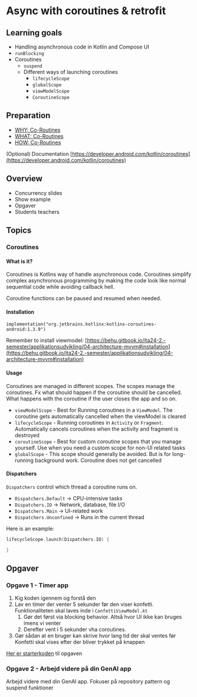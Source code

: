 # Async with coroutines & retrofit



## Learning goals

- Handling asynchronous code in Kotlin and Compose UI
- `runBlocking`
- Coroutines
  - `suspend`
  - Different ways of launching coroutines
    - `lifecycleScope`
    - `globalScope`
    - `viewModelScope`
    - `CoroutineScope`



## Preparation

- [WHY: Co-Routines](https://youtu.be/ne6CD1ZhAI0?si=0WWltvIn1skCfkV9)
- [WHAT: Co-Routines](https://youtu.be/ShNhJ3wMpvQ?si=cXQfE2A6wYuoxt2v)
- [HOW: Co-Routines](https://youtu.be/kvfpuzSwVZ8?si=6khS1C1za8mts_a3)

(Optional) Documentation
[https://developer.android.com/kotlin/coroutines](https://developer.android.com/kotlin/coroutines)



## Overview

- Concurrency slides
- Show example
- Opgaver
- Students teachers



## Topics



### Coroutines

#### What is it?

Coroutines is Kotlins way of handle asynchronous code. Coroutines simplify complex asynchronous programming by making the code look like normal sequential code while avoiding callback hell.

Coroutine functions can be paused and resumed when needed.



#### Installation

```
implementation("org.jetbrains.kotlinx:kotlinx-coroutines-android:1.3.9")
```

Remember to install viewmodel: [https://behu.gitbook.io/ita24-2.-semester/applikationsudvikling/04-architecture-mvvm#installation](https://behu.gitbook.io/ita24-2.-semester/applikationsudvikling/04-architecture-mvvm#installation)



#### Usage

Coroutines are managed in different scopes. The scopes manage the coroutines. Fx what should happen if the coroutine should be cancelled. What happens with the coroutine if the user closes the app and so on.

- `viewModelScope` - Best for Running coroutines in a `ViewModel`. The coroutine gets automatically cancelled when the viewModel is cleared
- `lifecycleScope` - Running coroutines in `Activity` or `Fragment`. Automatically cancels coroutines when the activity and fragment is destroyed
- `coroutineScope` - Best for custom coroutine scopes that you manage yourself.  Use when you need a custom scope for non-UI related tasks
- `globalScope` - This scope should generally be avoided. But is for long-running background work. Coroutine does not get cancelled



#### Dispatchers

 `Dispatchers` control which thread a coroutine runs on.

- `Dispatchers.Default` → CPU-intensive tasks
- `Dispatchers.IO` → Network, database, file I/O
- `Dispatchers.Main` → UI-related work
- `Dispatchers.Unconfined` → Runs in the current thread



Here is an example:

```kotlin
lifecycleScope.launch(Dispatchers.IO) {

}
```



## Opgaver

<!--

### Opgave 1 - Procrastination App

Brug starterkoden nedenfor og implementer følgende i koden:

1. **Blocking Delay:** Implementer en function ved brug af `runBlocking`, som venter 5 sekunder, før den viser en reminder.
2. **Non-Blocking Delay:** Implementer en function ved brug af `lifecycleScope.launch` and `delay()`, som venter 5 sekunder, før den viser en reminder.
3. **User Input:** Gør sådan at en bruger kan skrive, hvor lang tid der skal ventes, før en reminder skal vises.
4. (Optional) Få appen til at tjekke om en task er blevet skrevet ned før den procrastinater. Er der ikke skrevet nogen task, så skal der vises en besked i 3 sekunder, som fortæller at denne ikke kan procrastinate uden en task er blevet skrevet ned.

Kopier denne starterkode ind i jeres `MainActivity.kt`:

```kotlin
package com.example.coroutines_exercise // Udskift med jeres egen package path
  
import android.os.Bundle  
import androidx.activity.ComponentActivity  
import androidx.activity.compose.setContent  
import androidx.activity.enableEdgeToEdge  
import androidx.compose.foundation.layout.Arrangement  
import androidx.compose.foundation.layout.fillMaxSize  
import androidx.compose.foundation.layout.padding  
import androidx.compose.material3.Scaffold  
import androidx.compose.material3.Text  
import androidx.compose.runtime.Composable  
import androidx.compose.ui.Modifier  
import androidx.compose.ui.tooling.preview.Preview  
import com.example.coroutines_exercise.ui.theme.CoroutinesexerciseTheme  
import androidx.compose.foundation.layout.Column  
import androidx.compose.material3.Button  
import androidx.compose.material3.MaterialTheme  
import androidx.compose.material3.Surface  
import androidx.compose.material3.TextField  
import androidx.compose.runtime.getValue  
import androidx.compose.runtime.mutableStateOf  
import androidx.compose.runtime.remember  
import androidx.compose.runtime.setValue  
import androidx.compose.ui.Alignment  
import androidx.compose.ui.unit.dp  
import androidx.lifecycle.ViewModel  
import androidx.lifecycle.viewmodel.compose.viewModel  
import kotlin.random.Random  
  
class MainActivity : ComponentActivity() {  
    override fun onCreate(savedInstanceState: Bundle?) {  
        super.onCreate(savedInstanceState)  
        enableEdgeToEdge()  
        setContent {  
            CoroutinesexerciseTheme {  
                ProcrastinationScreen()  
            }  
        }    }  
}  
  
@Composable  
fun ProcrastinationScreen() {  
    val viewModel: ProcrastinationViewModel = viewModel()  
  
    Column(  
        modifier = Modifier  
            .fillMaxSize()  
            .padding(16.dp)  
            .padding(bottom = 100.dp),  
        horizontalAlignment = Alignment.CenterHorizontally,  
        verticalArrangement = Arrangement.Center  
    ) {  
        TextField(  
            value = viewModel.task,  
            onValueChange = {  
                viewModel.updateTask(it)
            },  
            label = { Text("Task that needs to be done") },  
            modifier = Modifier.padding(bottom = 16.dp)  
        )  
  
        Button(onClick = {  
            viewModel.showMessage()  
        }) {  
            Text("Procrastinate!")  
        }  
  
        // Reminder  
        if (viewModel.message.isNotEmpty()) {  
            Text(  
                text = viewModel.message,  
                modifier = Modifier.padding(top = 16.dp)  
            )  
        }  
    }  
}  
  
class ProcrastinationViewModel : ViewModel() {  
    private var _message by mutableStateOf("")  
    val message: String get() = _message  
  
    private var _task by mutableStateOf("")  
    val task: String get() = _task  
  
    fun updateTask(newTask: String) {  
        _task = newTask  
    }  
  
    fun showMessage() {  
        _message = getRandomMessage()  
    }  
  
    private fun getRandomMessage(): String {  
        val messageOptions = listOf(  
            "Hey! Remember that '[Task]' you were supposed to be doing? Yeah, time's up (sort of). Maybe just...one more cat video?",  
            "Procrastination successful! You've successfully avoided '[Task]' for a few moments. High five! Now, maybe consider actually doing it?",  
            "The universe has spoken. It says: '[Task]'. Just kidding... mostly. But seriously, maybe?",  
            "Congratulations! You've unlocked the 'Few Moments Procrastination Achievement' for '[Task]'. What's next? Level 2?",  
            "Psst... it's been a few moments. '[Task]' is still waiting for you. Don't make it sad." )  
        val randomIndex = Random.nextInt(messageOptions.size)  
        return messageOptions[randomIndex].replace("[Task]", _task)  
    }  
}  

@Preview(showBackground = true)  
@Composable  
fun ProcrastinationScreenPreview() {  
    ProcrastinationScreen()  
}
```

-->



### Opgave 1 - Timer app

1. Kig koden igennem og forstå den
2. Lav en timer der venter 5 sekunder før den viser konfetti. Funktionaliteten skal laves inde i `ConfettiViewModel.kt`
   1. Gør det først via blocking behavior. Altså hvor UI ikke kan bruges imens vi venter 
   2. Derefter vent i 5 sekunder vha coroutines. 
3. Gør sådan at en bruger kan skrive hvor lang tid der skal ventes før Konfetti skal vises efter der bliver trykket på knappen



[Her er starterkoden](https://github.com/behu-kea/konfetti-android) til opgaven



### Opgave 2 - Arbejd videre på din GenAI app

Arbejd videre med din GenAI app. Fokuser på repository pattern og suspend funktioner



<!--

Solution

```
package com.example.confetti_timer

import androidx.compose.runtime.getValue
import androidx.compose.runtime.mutableStateOf
import androidx.compose.runtime.remember
import androidx.compose.runtime.setValue
import androidx.lifecycle.ViewModel
import androidx.lifecycle.viewModelScope
import androidx.lifecycle.viewmodel.compose.viewModel
import kotlinx.coroutines.coroutineScope
import kotlinx.coroutines.delay
import kotlinx.coroutines.launch
import kotlinx.coroutines.runBlocking

class ConfettiViewModel: ViewModel() {
    var confettiKey by mutableStateOf(0)
    var timeToWait by mutableStateOf(0)

    fun onButtonClicked() {
//        runBlocking {
//            delay(timeToWait.toLong() * 1000)
//            // Trigger the confetti by incrementing the key
//            confettiKey++
//        }
//
//        viewModelScope.launch {
//            delay(timeToWait.toLong() * 1000) // Non-blocking delay
//            confettiKey++
//        }
    }

    fun onTimeChanged(newTime: String) {
        if(newTime.isNotEmpty()) timeToWait = newTime.toInt()
    }
}
```



Mainactivity

```

class MainActivity : ComponentActivity() {
    override fun onCreate(savedInstanceState: Bundle?) {
        super.onCreate(savedInstanceState)
        enableEdgeToEdge()
        lifecycleScope.launch(Dispatchers.IO) {

        }

        setContent {
            val confettiViewModel = viewModel<ConfettiViewModel>()

            ConfettitimerTheme {
                ConfettiApp(
                    confettiViewModel.confettiKey,
                    confettiViewModel.timeToWait,
                    confettiViewModel::onButtonClicked,
                    confettiViewModel::onTimeChanged,

                    )
            }
        }
    }
}

@Composable
fun ConfettiApp(confettiKey: Int, timeToWait: Int, onButtonClicked: () -> Unit, onTimeChanged: (String) -> Unit) {
    Box(
        modifier = Modifier.fillMaxSize(),
        contentAlignment = Alignment.Center
    ) {
        Column {
            // Our Button to trigger confetti
            Button(
                onClick = onButtonClicked
            ) {
                Text("Spray Confetti!")
            }

            TextField(onValueChange = onTimeChanged, value = timeToWait.toString())
        }


        // Force re-initialization of KonfettiView whenever confettiKey changes
        key(confettiKey) {
            if(confettiKey!=0) {
                KonfettiView(
                    modifier = Modifier.fillMaxSize(),
                    parties = listOf(
                        Party(
                            speed = 0f,
                            maxSpeed = 30f,
                            damping = 0.9f,
                            spread = 360,
                            colors = listOf(0xfce18a, 0xff726d, 0xf4306d, 0xb48def),
                            position = Position.Relative(0.5, 0.3),
                            emitter = Emitter(duration = 100, TimeUnit.MILLISECONDS).max(100),
                        )
                    )
                )
            }
        }
    }
}
```

-->